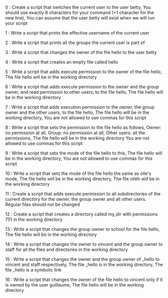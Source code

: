0 : Create a script that switches the current user to the user betty, You should use exactly 8 characters for your command (+1 character for the new line), You can assume that the user betty will exist when we will run your script

1 : Write a script that prints the effective username of the current user

2 : Write a script that prints all the groups the current user is part of

3 : Write a script that changes the owner of the file hello to the user betty

4 : Write a script that creates an empty file called hello

5 : Write a script that adds execute permission to the owner of the file hello, The file hello will be in the working directory

6 : Write a script that adds execute permission to the owner and the group owner, and read permission to other users, to the file hello, The file hello will be in the working directory

7 : Write a script that adds execution permission to the owner, the group owner and the other users, to the file hello, The file hello will be in the working directory, You are not allowed to use commas for this script

8 : Write a script that sets the permission to the file hello as follows, Owner: no permission at all, Group: no permission at all, Other users: all the permissions, The file hello will be in the working directory You are not allowed to use commas for this script

9 : Write a script that sets the mode of the file hello to this, The file hello will be in the working directory, You are not allowed to use commas for this script

10 : Write a script that sets the mode of the file hello the same as olle's mode, The file hello will be in the working directory, The file olleh will be in the working directory

11 : Create a script that adds execute permission to all subdirectories of the current directory for the owner, the group owner and all other users. Regular files should not be changed

12 : Create a script that creates a directory called my_dir with permissions 751 in the working directory

13 : Write a script that changes the group owner to school for the file hello, The file hello will be in the working directory

14 : Write a script that changes the owner to vincent and the group owner to staff for all the files and directories in the working directory

15 : Write a script that changes the owner and the group owner of _hello to vincent and staff respectively, The file _hello is in the working directory, The file _hello is a symbolic link

16 : Write a script that changes the owner of the file hello to vincent only if it is owned by the user guillaume, The file hello will be in the working directory
